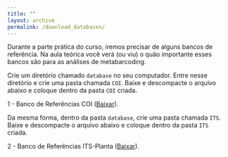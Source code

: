 ```yaml
---
title: ""
layout: archive
permalink: /download_databases/
---
```


Durante a parte prática do curso, iremos precisar de alguns bancos de referência. Na aula teórica você verá (ou viu) o quão importante esses bancos são para as análises de metabarcoding. 

Crie um diretório chamado `database` no seu computador. Entre nesse diretório e crie uma pasta chamada `COI`. Baixe e descompacte o arquivo abaixo e coloque dentro da pasta `COI` criada.

1 - Banco de Referências COI ([Baixar](https://1drv.ms/u/s!Aq5Vg7CO1tohhbgynpGmZUsLZOlDxw?e=1GvuTa)).

Da mesma forma, dentro da pasta `database`, crie uma pasta chamada `ITS`. Baixe e descompacte o arquivo abaixo e coloque dentro da pasta `ITS` criada.

2 - Banco de Referências ITS-Planta ([Baixar](https://1drv.ms/u/s!Aq5Vg7CO1tohhbgx2w-17eVfupu1QA?e=hcH7of)).
